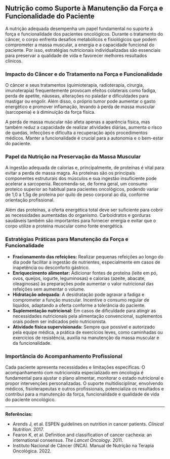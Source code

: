 
## Nutrição como Suporte à Manutenção da Força e Funcionalidade do Paciente

A nutrição adequada desempenha um papel fundamental no suporte à força e funcionalidade dos pacientes oncológicos. Durante o tratamento do câncer, o corpo enfrenta desafios metabólicos e fisiológicos que podem comprometer a massa muscular, a energia e a capacidade funcional do paciente. Por isso, estratégias nutricionais individualizadas são essenciais para preservar a qualidade de vida e favorecer melhores resultados clínicos.

### Impacto do Câncer e do Tratamento na Força e Funcionalidade

O câncer e seus tratamentos (quimioterapia, radioterapia, cirurgia, imunoterapia) frequentemente provocam efeitos colaterais como fadiga, perda de apetite, náuseas, alterações no paladar e dificuldades para mastigar ou engolir. Além disso, o próprio tumor pode aumentar o gasto energético e promover inflamação, levando à perda de massa muscular (sarcopenia) e à diminuição da força física.

A perda de massa muscular não afeta apenas a aparência física, mas também reduz a capacidade de realizar atividades diárias, aumenta o risco de quedas, infecções e dificulta a recuperação após procedimentos médicos. Manter a funcionalidade é crucial para a autonomia e o bem-estar do paciente.

### Papel da Nutrição na Preservação da Massa Muscular

A ingestão adequada de calorias e, principalmente, de proteínas é vital para evitar a perda de massa magra. As proteínas são os principais componentes estruturais dos músculos e sua ingestão insuficiente pode acelerar a sarcopenia. Recomenda-se, de forma geral, um consumo proteico superior ao habitual para pacientes oncológicos, podendo variar de 1,0 a 1,5g de proteína por quilo de peso corporal ao dia, conforme orientação profissional.

Além das proteínas, a oferta energética total deve ser suficiente para cobrir as necessidades aumentadas do organismo. Carboidratos e gorduras saudáveis também são importantes para fornecer energia e evitar que o corpo utilize a proteína muscular como fonte energética.

### Estratégias Práticas para Manutenção da Força e Funcionalidade

- **Fracionamento das refeições:** Realizar pequenas refeições ao longo do dia pode facilitar a ingestão de nutrientes, especialmente em casos de inapetência ou desconforto gástrico.
- **Enriquecimento alimentar:** Adicionar fontes de proteína (leite em pó, ovos, queijos, iogurte, leguminosas) e calorias (azeite, abacate, oleaginosas) às preparações pode aumentar o valor nutricional das refeições sem aumentar o volume.
- **Hidratação adequada:** A desidratação pode agravar a fadiga e comprometer a função muscular. Incentive o consumo regular de líquidos, adaptando a oferta conforme a tolerância do paciente.
- **Suplementação nutricional:** Em casos de dificuldade para atingir as necessidades nutricionais pela alimentação convencional, suplementos orais podem ser indicados pelo nutricionista.
- **Atividade física supervisionada:** Sempre que possível e autorizado pela equipe médica, a prática de exercícios leves, como caminhadas ou exercícios de resistência, auxilia na manutenção da massa muscular e da funcionalidade.

### Importância do Acompanhamento Profissional

Cada paciente apresenta necessidades e limitações específicas. O acompanhamento com nutricionista especializado em oncologia é fundamental para ajustar o plano alimentar, monitorar o estado nutricional e propor intervenções personalizadas. O suporte multidisciplinar, envolvendo médicos, fisioterapeutas e outros profissionais, potencializa os resultados e contribui para a manutenção da força, funcionalidade e qualidade de vida do paciente oncológico.

---

**Referências:**

- Arends J, et al. ESPEN guidelines on nutrition in cancer patients. *Clinical Nutrition*. 2017.
- Fearon K, et al. Definition and classification of cancer cachexia: an international consensus. *The Lancet Oncology*. 2011.
- Instituto Nacional de Câncer (INCA). Manual de Nutrição na Terapia Oncológica. 2022.

```

